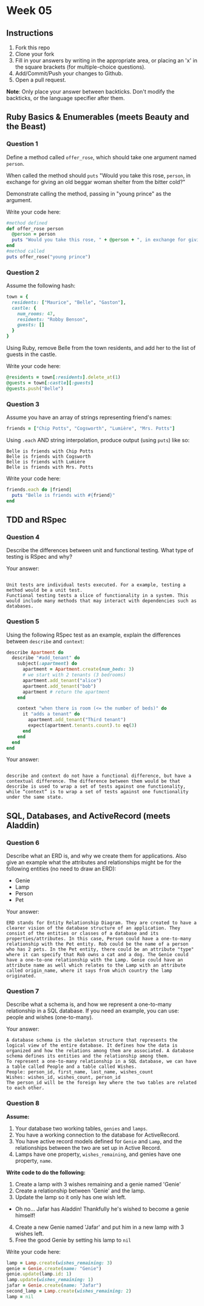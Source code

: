 # Week 05

## Instructions

1. Fork this repo
2. Clone your fork
3. Fill in your answers by writing in the appropriate area, or placing an 'x' in
the square brackets (for multiple-choice questions).
4. Add/Commit/Push your changes to Github.
5. Open a pull request.

**Note**: Only place your answer between backticks. Don't modify the backticks,
or the language specifier after them.

## Ruby Basics & Enumerables (meets Beauty and the Beast)

### Question 1

Define a method called `offer_rose`, which should take one argument named `person`.

When called the method should `puts` "Would you take this rose, `person`, in exchange for giving an old beggar woman shelter from the bitter cold?"

Demonstrate calling the method, passing in "young prince" as the argument.

Write your code here:
```ruby
#method defined
def offer_rose person
  @person = person
  puts "Would you take this rose, " + @person + ", in exchange for giving an old beggar woman shelter from the bitter cold?"
end
#method called
puts offer_rose("young prince")
```

### Question 2

Assume the following hash:

```ruby
town = {
  residents: ["Maurice", "Belle", "Gaston"],
  castle: {
    num_rooms: 47,
    residents: "Robby Benson",
    guests: []
  }
}
```

Using Ruby, remove Belle from the town residents, and
add her to the list of guests in the castle.

Write your code here:
```ruby
@residents = town[:residents].delete_at(1)
@guests = town[:castle][:guests]
@guests.push("Belle")

```

### Question 3

Assume you have an array of strings representing friend's names:

```ruby
friends = ["Chip Potts", "Cogsworth", "Lumière", "Mrs. Potts"]
```

Using `.each` AND string interpolation, produce output (using `puts`) like so:

```
Belle is friends with Chip Potts
Belle is friends with Cogsworth
Belle is friends with Lumière
Belle is friends with Mrs. Potts
```

Write your code here:
```ruby
friends.each do |friend|
  puts "Belle is friends with #{friend}"
end
```

## TDD and RSpec

### Question 4

Describe the differences between unit and functional testing. What type of testing is RSpec and why?

Your answer:
```text

Unit tests are individual tests executed. For a example, testing a method would be a unit test.
Functional testing tests a slice of functionality in a system. This would include many methods that may interact with dependencies such as databases.
```

### Question 5

Using the following RSpec test as an example, explain the differences between `describe` and `context`:

```ruby
describe Apartment do
  describe "#add_tenant" do
    subject(:apartment) do
      apartment = Apartment.create(num_beds: 3)
      # we start with 2 tenants (3 bedrooms)
      apartment.add_tenant("alice")
      apartment.add_tenant("bob")
      apartment # return the apartment
    end

    context "when there is room (<= the number of beds)" do
      it "adds a tenant" do
        apartment.add_tenant("Third tenant")
        expect(apartment.tenants.count).to eq(3)
      end
    end
  end
end
```

Your answer:
```text

describe and context do not have a functional difference, but have a contextual difference. The difference between them would be that describe is used to wrap a set of tests against one functionality, while “context” is to wrap a set of tests against one functionality under the same state.
```

## SQL, Databases, and ActiveRecord (meets Aladdin)

### Question 6

Describe what an ERD is, and why we create them for applications. Also give an
example what the attributes and relationships might be for the following
entities (no need to draw an ERD):
* Genie
* Lamp
* Person
* Pet

Your answer:
```
ERD stands for Entity Relationship Diagram. They are created to have a clearer vision of the database structure of an application. They consist of the entities or classes of a database and its properties/attributes. In this case, Person could have a one-to-many relationship with the Pet entity. Rob could be the name of a person who has 2 pets. In the Pet entity, there could be an attribute "type" where it can specify that Rob owns a cat and a dog. The Genie could have a one-to-one relationship with the Lamp. Genie could have an attribute name as well which relates to the Lamp with an attribute called origin_name, where it says from which country the lamp originated.
```

### Question 7

Describe what a schema is, and how we represent a one-to-many relationship in a
SQL database. If you need an example, you can use: people and wishes
(one-to-many).

Your answer:
```
A database schema is the skeleton structure that represents the logical view of the entire database. It defines how the data is organized and how the relations among them are associated. A database schema defines its entities and the relationship among them.
To represent a one-to-many relationship in a SQL database, we can have a table called People and a table called Wishes.
People: person_id, first_name, last_name, wishes_count
Wishes: wishes_id, wishes_count, person_id
The person_id will be the foreign key where the two tables are related to each other.
```

### Question 8

**Assume:**  

1. Your database two working tables, `genies` and `lamps`.  
2. You have a working connection to the database for ActiveRecord.  
3. You have active record models defined for `Genie` and `Lamp`, and the
relationships between the two are set up in Active Record.  
4. Lamps have one property, `wishes_remaining`, and genies have one property, `name`.  

**Write code to do the following:**

1. Create a lamp with 3 wishes remaining and a genie named 'Genie'
2. Create a relationship between 'Genie' and the lamp.
3. Update the lamp so it only has one wish left.
  * Oh no... Jafar has Aladdin! Thankfully he's wished to become a genie himself!
4. Create a new Genie named 'Jafar' and put him in a new lamp with 3 wishes left.
5. Free the good Genie by setting his lamp to `nil`


Write your code here:
```ruby
lamp = Lamp.create(wishes_remaining: 3)
genie = Genie.create(name: "Genie")
genie.update(lamp.id: 1)
lamp.update(wishes_remaining: 1)
jafar = Genie.create(name: "Jafar")
second_lamp = Lamp.create(wishes_remaining: 2)
lamp = nil

```
